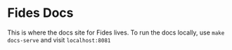 # Fides Docs

This is where the docs site for Fides lives. To run the docs locally, use `make docs-serve` and visit `localhost:8081`
